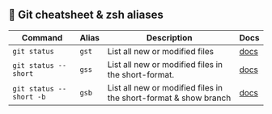 ## :pushpin: Git cheatsheet & zsh aliases
| Command | Alias | Description | Docs |
| --- | --- | --- | --- |
| `git status` | `gst` | List all new or modified files | [docs](https://git-scm.com/docs/git-status) |
| `git status --short` | `gss` | List all new or modified files in the short-format. | [docs](https://git-scm.com/docs/git-status#Documentation/git-status.txt---short) |
| `git status --short -b` | `gsb` | List all new or modified files in the short-format & show branch | [docs](https://git-scm.com/docs/git-status#Documentation/git-status.txt---short) |


